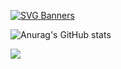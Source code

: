 [![SVG Banners](https://svg-banners.vercel.app/api?type=typeWriter&text1=When%20I%20am%20in%20school%20I%20am%20in%20school.....%20ok&width=800&height=400)](https://github.com/Catvibers/catvibers.github.io)


![Anurag's GitHub stats](https://github-readme-stats.vercel.app/api?username=savageboy165&show_icons=true&title_color=1E90FF&text_color=1E90FF&icon_color=1E90FF&bg_color=000000) 


![](https://komarev.com/ghpvc/?username=savageboy165&label=Profile+Views)

<!--
**savageboy165/savageboy165** is a ✨ _special_ ✨ repository because its `README.md` (this file) appears on your GitHub profile.

Here are some ideas to get you started:

- 🔭 I’m currently working on ...
- 🌱 I’m currently learning ...
- 👯 I’m looking to collaborate on ...
- 🤔 I’m looking for help with ...
- 💬 Ask me about ...
- 📫 How to reach me: ...
- 😄 Pronouns: ...
- ⚡ Fun fact: ...
-->
